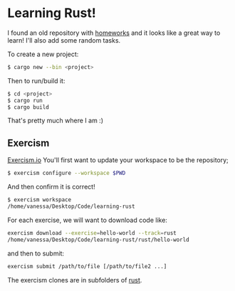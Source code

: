 # Learning Rust!

I found an old repository with [homeworks](https://github.com/cis198-2016s)
and it looks like a great way to learn! I'll also add some random tasks.

To create a new project:

```bash
$ cargo new --bin <project>
```

Then to run/build it:

```bash
$ cd <project>
$ cargo run
$ cargo build
```

That's pretty much where I am :)

## Exercism

[Exercism.io](https://exercism.io)  You'll first want to update
your workspace to be the repository;

```bash
$ exercism configure --workspace $PWD 
```

And then confirm it is correct!

```bash
$ exercism workspace
/home/vanessa/Desktop/Code/learning-rust
```

For each exercise, we will want to download code like:

```bash
exercism download --exercise=hello-world --track=rust
/home/vanessa/Desktop/Code/learning-rust/rust/hello-world
```

and then to submit:

```bash
exercism submit /path/to/file [/path/to/file2 ...]
```

The exercism clones are in subfolders of [rust](rust).
